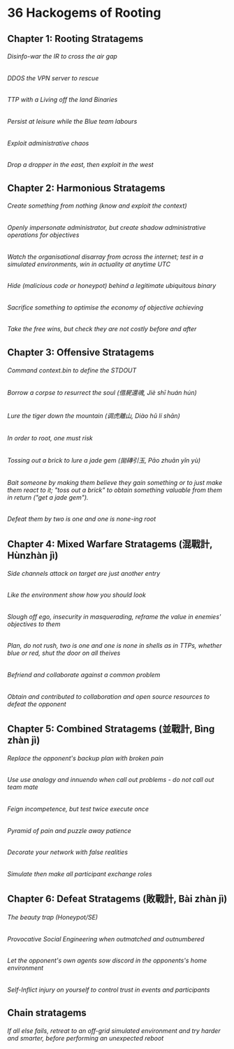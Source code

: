 # 36 Hackogems of Rooting
## Chapter 1: Rooting Stratagems 
###### Disinfo-war the IR to cross the air gap 
###### DDOS the VPN server to rescue  
###### TTP with a Living off the land Binaries
###### Persist at leisure while the Blue team labours
###### Exploit administrative chaos 
###### Drop a dropper in the east, then exploit in the west
## Chapter 2: Harmonious Stratagems 
###### Create something from nothing (know and exploit the context)
###### Openly impersonate administrator, but create shadow administrative operations for objectives 
###### Watch the organisational disarray from across the internet; test in a simulated environments, win in actuality at anytime UTC
###### Hide (malicious code or honeypot) behind a legitimate ubiquitous binary  
###### Sacrifice  something to optimise the economy of objective achieving 
###### Take the free wins, but check they are not costly before and after
## Chapter 3: Offensive Stratagems 
###### Command context.bin to define the STDOUT 
###### Borrow a corpse to resurrect the soul (借屍還魂, Jiè shī huán hún)
###### Lure the tiger down the mountain (调虎離山, Diào hǔ lí shān)
###### In order to root, one must risk
###### Tossing out a brick to lure a jade gem (拋磚引玉, Pāo zhuān yǐn yù)
###### Bait someone by making them believe they gain something or to just make them react to it; "toss out a brick" to obtain something valuable from them in return ("get a jade gem").
###### Defeat them by two is one and one is none-ing root
## Chapter 4: Mixed Warfare Stratagems (混戰計, Hùnzhàn jì)
###### Side channels attack on target are just another entry
###### Like the environment show how you should look 
###### Slough off ego, insecurity in masquerading, reframe the value in enemies' objectives to them
###### Plan, do not rush, two is one and one is none in shells as in TTPs, whether blue or red, shut the door on all theives
###### Befriend and collaborate against a common problem
###### Obtain and contributed to collaboration and open source resources to defeat the opponent
## Chapter 5: Combined Stratagems (並戰計, Bìng zhàn jì)
###### Replace the opponent's backup plan with broken pain
###### Use use analogy and innuendo when call out problems - do not call out team mate
###### Feign incompetence, but test twice execute once
###### Pyramid of pain and puzzle away patience
###### Decorate your network with false realities
###### Simulate then make all participant exchange roles
## Chapter 6: Defeat Stratagems (敗戰計, Bài zhàn jì)
###### The beauty trap (Honeypot/SE) 
###### Provocative Social Engineering when outmatched and outnumbered 
###### Let the opponent's own agents sow discord in the opponents's home environment
###### Self-Inflict injury on yourself to control trust in events and participants
## Chain stratagems
###### If all else fails, retreat to an off-grid simulated environment and try harder and smarter, before performing an unexpected reboot